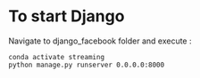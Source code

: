 # To start Django
Navigate to django_facebook folder and execute :

	conda activate streaming
	python manage.py runserver 0.0.0.0:8000
	
	
	
	
